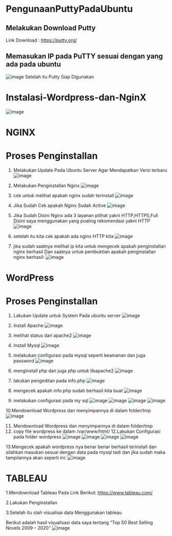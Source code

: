 # PengunaanPuttyPadaUbuntu
## Melakukan Download Putty
Link Download : https://putty.org/
## Memasukan IP pada PuTTY sesuai dengan yang ada pada ubuntu
![image](https://github.com/AuliaNasuha/Instalasi-PuTTY-Wordpress-dan-NginX/assets/134512952/1ac4c68b-bce9-4652-8719-d1d733d1a5de)
Setelah itu Putty Siap Digunakan
# Instalasi-Wordpress-dan-NginX
![image](https://github.com/AuliaNasuha/Instalasi-Wordpress-dan-NginX/assets/134512952/5892b828-348a-4245-bb33-fc867c4276a4)

# NGINX
# Proses Penginstallan

1.	Melakukan Update Pada Ubuntu Server Agar Mendapatkan Versi terbaru
    ![image](https://github.com/AuliaNasuha/Instalasi-Wordpress-dan-NginX/assets/134512952/836729b4-c2c5-4e46-9121-3bfb9b4d045f)

2.	Melakukan Penginstallan Nginx
     ![image](https://github.com/AuliaNasuha/Instalasi-Wordpress-dan-NginX/assets/134512952/29f0032f-8579-4e83-96b7-f0e56ae5fa6a)
  	
4.	cek untuk melihat apakah nginx sudah terinstall
     ![image](https://github.com/AuliaNasuha/Instalasi-Wordpress-dan-NginX/assets/134512952/3ccf0b31-cb5a-4e8b-be6d-2597c20f6d58)

5.	Jika Sudah Cek apakah Nginx Sudah Active
     ![image](https://github.com/AuliaNasuha/Instalasi-Wordpress-dan-NginX/assets/134512952/f2a8379b-1462-4215-ba77-fe723897e160)

6.	Jika Sudah Disini Nginx ada 3 layanan pilihat yakni HTTP,HTTPS,Full Disini saya menggunakan yang poaling rekomendasi yakni HTTP
     ![image](https://github.com/AuliaNasuha/Instalasi-Wordpress-dan-NginX/assets/134512952/e1d82c69-af59-4114-90a0-907a473a8686)
 
7.	setelah itu kita cek apakah ada nginx HTTP kita
     ![image](https://github.com/AuliaNasuha/Instalasi-Wordpress-dan-NginX/assets/134512952/31070018-eaca-4c99-81c7-e5372059964e)

8.	jika sudah saatnya melihat ip kita untuk mengecek apakah penginstallan nginx berhasil
Dan saatnya untuk pembuktian apakah penginstallan nginx berhasil:
![image](https://github.com/AuliaNasuha/Instalasi-Wordpress-dan-NginX/assets/134512952/cdb99eef-fcc6-4e1d-ac33-01173ca8abaf)


# WordPress
# Proses Penginstallan

1.	Lakukan Update untuk System Pada ubuntu server
     ![image](https://github.com/AuliaNasuha/Instalasi-Wordpress-dan-NginX/assets/134512952/c3cbd50c-6c28-45b0-bdd5-7e4bacf6fffc)

2.	Install Apache
     ![image](https://github.com/AuliaNasuha/Instalasi-Wordpress-dan-NginX/assets/134512952/a541a1f9-795e-4e43-9ce5-009ad35cb363)

3.	melihat status dari apache2
     ![image](https://github.com/AuliaNasuha/Instalasi-Wordpress-dan-NginX/assets/134512952/53ee7730-8b9e-4030-8d2e-5445fee50a23)

4.	Install Mysql
     ![image](https://github.com/AuliaNasuha/Instalasi-Wordpress-dan-NginX/assets/134512952/20f6ad63-62ca-4930-ae42-f75c50d8341b)

5.	melakukan configurasi pada mysql seperti keamanan dan juga password
     ![image](https://github.com/AuliaNasuha/Instalasi-Wordpress-dan-NginX/assets/134512952/23537eaf-92d9-4889-bd57-8b8d410d88f4)

6.	menginstall php dan juga php untuk libapache2
    ![image](https://github.com/AuliaNasuha/Instalasi-Wordpress-dan-NginX/assets/134512952/700ed694-e220-4232-815b-e0e52d85e2c3)

7.	lakukan pengeditan pada info.php
     ![image](https://github.com/AuliaNasuha/Instalasi-Wordpress-dan-NginX/assets/134512952/2cfd2eca-8a37-40a9-bcba-4917de9a7fc7)

8.	mengecek apakah info.php sudah berhasil kita buat
     ![image](https://github.com/AuliaNasuha/Instalasi-Wordpress-dan-NginX/assets/134512952/9e7df0d6-f66c-4b2d-9f1e-409b641f8246)

9.	melakukan configurasi pada my sql
     ![image](https://github.com/AuliaNasuha/Instalasi-Wordpress-dan-NginX/assets/134512952/c9072a42-9622-4355-ba6e-b97e01080b9a)
  	![image](https://github.com/AuliaNasuha/Instalasi-Wordpress-dan-NginX/assets/134512952/01918873-c3ad-4ec4-9146-bced06a29b4d)
  	![image](https://github.com/AuliaNasuha/Instalasi-Wordpress-dan-NginX/assets/134512952/f9eadd2b-9b31-4d19-b71e-5eb52651399b)
  	![image](https://github.com/AuliaNasuha/Instalasi-Wordpress-dan-NginX/assets/134512952/91c4f57c-7f81-4703-b285-342bac93449e)
  	
10.Mendownload Wordpress dan menyimpannya di dalam folder/tmp
    ![image](https://github.com/AuliaNasuha/Instalasi-Wordpress-dan-NginX/assets/134512952/0320bc7d-3723-4169-8803-bfcc74dcb082)
    
11.	Mendownload Wordpress dan menyimpannya di dalam folder/tmp
12.	copy file wordpress ke dalam /var/www/html/ 12.Lakukan Configurasi pada folder wordpress
    ![image](https://github.com/AuliaNasuha/Instalasi-Wordpress-dan-NginX/assets/134512952/7f5c7009-4d37-46e8-8949-46e2ab13536e)
   	![image](https://github.com/AuliaNasuha/Instalasi-Wordpress-dan-NginX/assets/134512952/5b9859a1-1e59-46c2-bc10-c141af0d2553)
   	![image](https://github.com/AuliaNasuha/Instalasi-Wordpress-dan-NginX/assets/134512952/f43e25d8-2ace-48de-a1b5-050e4de2ed2a)
   	![image](https://github.com/AuliaNasuha/Instalasi-Wordpress-dan-NginX/assets/134512952/7d2651f6-e7f0-46d7-9166-0d9e6de5f691)

13.Mengecek apakah wordpress nya benar benar berhasil terinstall dan silahkan masukan sesuai dengan data pada mysql tadi dan jika sudah maka tampilannya akan seperti ini:
    ![image](https://github.com/AuliaNasuha/Instalasi-Wordpress-dan-NginX/assets/134512952/082014ed-2bb8-4abb-9b71-81316fc8f4d1)

# TABLEAU

1.Mendownload Tableau Pada Link Berikut:
https://www.tableau.com/

2.Lakukan Penginstallan

3.Setelah itu olah visualisai data Menggunakan tableau

Berikut adalah hasil visualisasi data saya tentang “Top 50 Best Selling Novels 2009 – 2020”
![image](https://github.com/AuliaNasuha/Instalasi-Wordpress-dan-NginX/assets/134512952/ce419ee8-3d4a-44d0-995b-a1b4b2bfdece)


